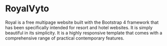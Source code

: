 # RoyalVyto
Royal is a free multipage website built with the Bootstrap 4 framework that has been specifically intended for resort and hotel websites. It is simply beautiful in its simplicity. It is a highly responsive template that comes with a comprehensive range of practical contemporary features.
